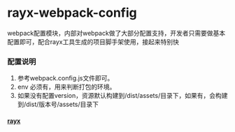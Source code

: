 # rayx-webpack-config
webpack配置模块，内部对webpack做了大部分配置支持，开发者只需要做基本配置即可，配合rayx工具生成的项目脚手架使用，接起来特别快

### 配置说明
1. 参考webpack.config.js文件即可。
2. env 必须有，用来判断打包的环境。
3. 如果没有配置version，资源默认构建到/dist/assets/目录下，如果有，会构建到/dist/版本号/assets/目录下

#### [rayx](https://github.com/WangXueZhi/rayx)

